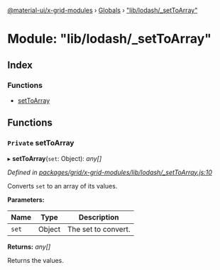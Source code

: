 [@material-ui/x-grid-modules](../README.md) › [Globals](../globals.md) › ["lib/lodash/_setToArray"](_lib_lodash__settoarray_.md)

# Module: "lib/lodash/_setToArray"

## Index

### Functions

* [setToArray](_lib_lodash__settoarray_.md#private-settoarray)

## Functions

### `Private` setToArray

▸ **setToArray**(`set`: Object): *any[]*

*Defined in [packages/grid/x-grid-modules/lib/lodash/_setToArray.js:10](https://github.com/mui-org/material-ui-x/blob/02342a6/packages/grid/x-grid-modules/lib/lodash/_setToArray.js#L10)*

Converts `set` to an array of its values.

**Parameters:**

Name | Type | Description |
------ | ------ | ------ |
`set` | Object | The set to convert. |

**Returns:** *any[]*

Returns the values.
